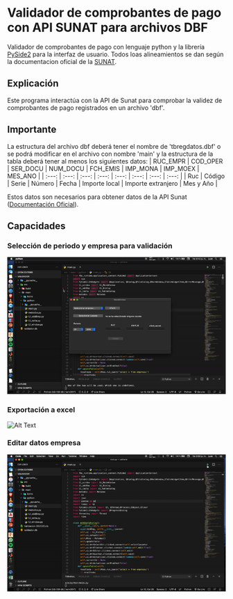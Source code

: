 # Validador de comprobantes de pago con API SUNAT para archivos DBF
Validador de comprobantes de pago con lenguaje python y la librería [PySide2](https://pypi.org/project/PySide2/) para la interfaz de usuario. Todos loas alineamientos se dan según la documentacion oficial de la 
[SUNAT](https://cpe.sunat.gob.pe/sites/default/files/inline-files/Manual-de-Consulta-Integrada-de-Comprobante-de-Pago-por-ServicioWEB_v2.pdf).

## Explicación

Este programa interactúa con la API de Sunat para comprobar la validez de comprobantes de pago registrados en un archivo 'dbf'.

## Importante

La estructura del archivo dbf deberá tener el nombre de 'tbregdatos.dbf' o se podrá modificar en el archivo con nombre 'main' y la estructura de la tabla deberá tener al menos los siguientes datos:
| RUC_EMPR | COD_OPER | SER_DOCU | NUM_DOCU | FCH_EMIS | IMP_MONA | IMP_MOEX | MES_ANO |
| :---: | :---: | :---: | :---: | :---: | :---: | :---: | :---: |
| Ruc | Código | Serie | Número | Fecha | Importe local | Importe extranjero | Mes y Año |

Estos datos son necesarios para obtener datos de la API Sunat 
([Documentación Oficial](https://cpe.sunat.gob.pe/sites/default/files/inline-files/Manual-de-Consulta-Integrada-de-Comprobante-de-Pago-por-ServicioWEB_v2.pdf)).

## Capacidades

### Selección de periodo y empresa para validación

![Alt Text](./images/validacion.gif)

### Exportación a excel

![Alt Text](./images/excel.gif)

### Editar datos empresa

![Alt Text](./images/editar.gif)



